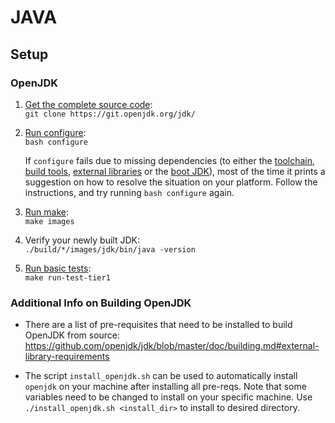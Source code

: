# JAVA

## Setup
### OpenJDK

 1. [Get the complete source code](#getting-the-source-code): \
    `git clone https://git.openjdk.org/jdk/`

 2. [Run configure](#running-configure): \
    `bash configure`

    If `configure` fails due to missing dependencies (to either the
    [toolchain](#native-compiler-toolchain-requirements), [build tools](
    #build-tools-requirements), [external libraries](
    #external-library-requirements) or the [boot JDK](#boot-jdk-requirements)),
    most of the time it prints a suggestion on how to resolve the situation on
    your platform. Follow the instructions, and try running `bash configure`
    again.

 3. [Run make](#running-make): \
    `make images`

 4. Verify your newly built JDK: \
    `./build/*/images/jdk/bin/java -version`

 5. [Run basic tests](##running-tests): \
    `make run-test-tier1`

### Additional Info on Building OpenJDK

- There are a list of pre-requisites that need to be
installed to build OpenJDK from source: https://github.com/openjdk/jdk/blob/master/doc/building.md#external-library-requirements

- The script `install_openjdk.sh` can be used to automatically install `openjdk` on your machine after installing all pre-reqs. Note that some variables need to be changed to install on your specific machine. Use `./install_openjdk.sh <install_dir>` to install to desired directory.
